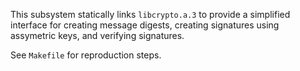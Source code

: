 This subsystem statically links `libcrypto.a.3` to provide a
simplified interface for creating message digests, creating signatures
using assymetric keys, and verifying signatures.

See `Makefile` for reproduction steps.
